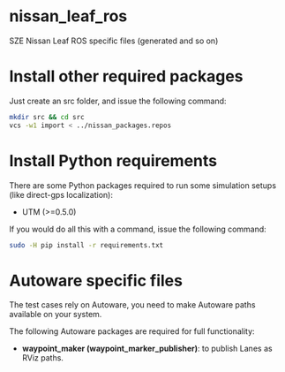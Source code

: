 # nissan_leaf_ros
SZE Nissan Leaf ROS specific files (generated and so on)

# Install other required packages
Just create an src folder, and issue the following command:

```bash
mkdir src && cd src
vcs -w1 import < ../nissan_packages.repos
```
# Install Python requirements
There are some Python packages required to run some simulation setups (like direct-gps localization):

- UTM (>=0.5.0)

If you would do all this with a command, issue the following command:
```bash
sudo -H pip install -r requirements.txt
```

# Autoware specific files
The test cases rely on Autoware, you need to make Autoware paths available on your system.

The following Autoware packages are required for full functionality:
- __waypoint_maker (waypoint_marker_publisher)__: to publish Lanes as RViz paths.